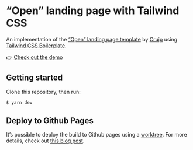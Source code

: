 # “Open” landing page with Tailwind CSS

An implementation of the [“Open” landing page template](https://open.cruip.com/)
by [Cruip](https://cruip.com/)
using [Tailwind CSS Boilerplate](https://github.com/michelegera/create-tailwindcss-boilerplate).

👉 [Check out the demo](https://open.michelegeradev/)

## Getting started

Clone this repository, then run:

```bash
$ yarn dev
```

## Deploy to Github Pages

It’s possible to deploy the build to Github pages using a [worktree](https://git-scm.com/docs/git-worktree).
For more details, check out [this blog post](https://medium.com/linagora-engineering/deploying-your-js-app-to-github-pages-the-easy-way-or-not-1ef8c48424b7).
